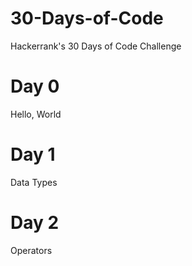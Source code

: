 # 30-Days-of-Code
Hackerrank's 30 Days of Code Challenge

# Day 0
Hello, World

# Day 1
Data Types

# Day 2
Operators
